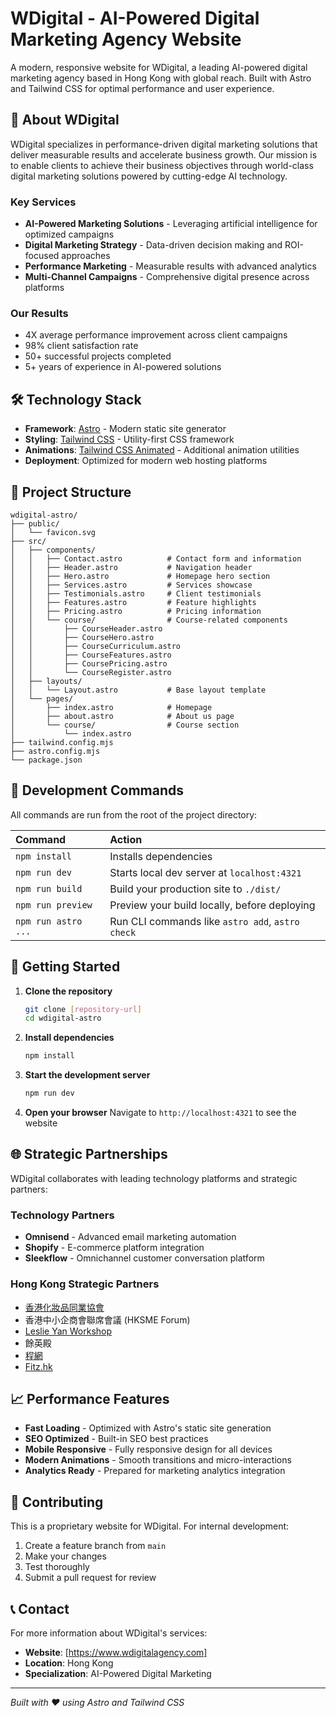 # WDigital - AI-Powered Digital Marketing Agency Website

A modern, responsive website for WDigital, a leading AI-powered digital marketing agency based in Hong Kong with global reach. Built with Astro and Tailwind CSS for optimal performance and user experience.

## 🚀 About WDigital

WDigital specializes in performance-driven digital marketing solutions that deliver measurable results and accelerate business growth. Our mission is to enable clients to achieve their business objectives through world-class digital marketing solutions powered by cutting-edge AI technology.

### Key Services
- **AI-Powered Marketing Solutions** - Leveraging artificial intelligence for optimized campaigns
- **Digital Marketing Strategy** - Data-driven decision making and ROI-focused approaches
- **Performance Marketing** - Measurable results with advanced analytics
- **Multi-Channel Campaigns** - Comprehensive digital presence across platforms

### Our Results
- 4X average performance improvement across client campaigns
- 98% client satisfaction rate
- 50+ successful projects completed
- 5+ years of experience in AI-powered solutions

## 🛠 Technology Stack

- **Framework**: [Astro](https://astro.build/) - Modern static site generator
- **Styling**: [Tailwind CSS](https://tailwindcss.com/) - Utility-first CSS framework
- **Animations**: [Tailwind CSS Animated](https://github.com/new-data-services/tailwindcss-animated) - Additional animation utilities
- **Deployment**: Optimized for modern web hosting platforms

## 📁 Project Structure

```text
wdigital-astro/
├── public/
│   └── favicon.svg
├── src/
│   ├── components/
│   │   ├── Contact.astro          # Contact form and information
│   │   ├── Header.astro           # Navigation header
│   │   ├── Hero.astro             # Homepage hero section
│   │   ├── Services.astro         # Services showcase
│   │   ├── Testimonials.astro     # Client testimonials
│   │   ├── Features.astro         # Feature highlights
│   │   ├── Pricing.astro          # Pricing information
│   │   └── course/                # Course-related components
│   │       ├── CourseHeader.astro
│   │       ├── CourseHero.astro
│   │       ├── CourseCurriculum.astro
│   │       ├── CourseFeatures.astro
│   │       ├── CoursePricing.astro
│   │       └── CourseRegister.astro
│   ├── layouts/
│   │   └── Layout.astro           # Base layout template
│   └── pages/
│       ├── index.astro            # Homepage
│       ├── about.astro            # About us page
│       └── course/                # Course section
│           └── index.astro
├── tailwind.config.mjs
├── astro.config.mjs
└── package.json
```

## 🧞 Development Commands

All commands are run from the root of the project directory:

| Command                   | Action                                           |
| :------------------------ | :----------------------------------------------- |
| `npm install`             | Installs dependencies                            |
| `npm run dev`             | Starts local dev server at `localhost:4321`      |
| `npm run build`           | Build your production site to `./dist/`          |
| `npm run preview`         | Preview your build locally, before deploying     |
| `npm run astro ...`       | Run CLI commands like `astro add`, `astro check` |

## 🚀 Getting Started

1. **Clone the repository**
   ```bash
   git clone [repository-url]
   cd wdigital-astro
   ```

2. **Install dependencies**
   ```bash
   npm install
   ```

3. **Start the development server**
   ```bash
   npm run dev
   ```

4. **Open your browser**
   Navigate to `http://localhost:4321` to see the website

## 🌐 Strategic Partnerships

WDigital collaborates with leading technology platforms and strategic partners:

### Technology Partners
- **Omnisend** - Advanced email marketing automation
- **Shopify** - E-commerce platform integration
- **Sleekflow** - Omnichannel customer conversation platform

### Hong Kong Strategic Partners
- [香港化妝品同業協會](https://cosmetics.org.hk)
- 香港中小企商會聯席會議 (HKSME Forum)
- [Leslie Yan Workshop](https://leslieyan.com)
- 餘英殿 
- [程網](https://chingmong.com)
- [Fitz.hk](https://fitz.hk)

## 📈 Performance Features

- **Fast Loading** - Optimized with Astro's static site generation
- **SEO Optimized** - Built-in SEO best practices
- **Mobile Responsive** - Fully responsive design for all devices
- **Modern Animations** - Smooth transitions and micro-interactions
- **Analytics Ready** - Prepared for marketing analytics integration

## 🤝 Contributing

This is a proprietary website for WDigital. For internal development:

1. Create a feature branch from `main`
2. Make your changes
3. Test thoroughly
4. Submit a pull request for review

## 📞 Contact

For more information about WDigital's services:
- **Website**: [https://www.wdigitalagency.com]
- **Location**: Hong Kong
- **Specialization**: AI-Powered Digital Marketing

---

*Built with ❤️ using Astro and Tailwind CSS*
